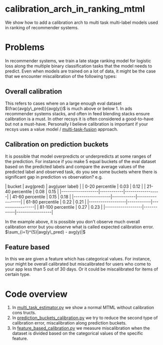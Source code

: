 # calibration_arch_in_ranking_mtml
We show how to add a calibration arch to multi task multi-label models used in ranking of recommender systems.

# Problems
In recommender systems, we train a late stage ranking model for logistic loss along the multiple binary classification tasks that the model needs to predict. Even when models are trained on a lot of data, it might be the case that we encounter miscalibration of the following types:

## Overall calibration
This refers to cases where on a large enough eval dataset $\frac{avg(y\_pred)}{avg(y)}$ is much above or below 1. In ads recommender systems stacks, and often in feed blending stacks ensure calibration is a must. In other recsys it is often considered a good-to-have but not a must-have. Personally I believe calibration is important if your recsys uses a value model / [multi-task-fusion](https://arxiv.org/pdf/2208.04560) approach.

## Calibration on prediction buckets 
It is possible that model overpredicts or underpredicts at some ranges of the prediction. For instance if you make 5 equal buckets of the eval dataset based on the predicted labels and compare the average values of the predicted label and observed task, do you see some buckets where there is significant gap in prediction vs observation? e.g.

| bucket            | avg(pred)  | avg(user label)  |
| 0-20 percentile   | 0.03       | 0.12             |
| 21-40 percentile  | 0.08       | 0.15             |
|-------------------|------------|------------------|
| 41-60 percentile  | 0.15       | 0.18             |
|-------------------|------------|------------------|
| 61-80 percentile  | 0.22       | 0.21             |
|-------------------|------------|------------------|
| 81-100 percentile | 0.27       | 0.23             |
|-------------------|------------|------------------|

In the example above, it is possible you don't observe much overall calibration error but you observe what is called expected calibration error. $\sum_{i=1}^{5}|avg(y\_pred) - avg(y)|$

## Feature based

In this we are given a feature which has categorical values. For instance, your might be overall calibrated but miscalibrated for users who come to your app less than 5 out of 30 days. Or it could be miscalibrated for items of certain type.

# Code overview

1. In [multi_task_estimator.py](./src/multi_task_estimator.py) we show a normal MTML without calibration cons
tructs.
1. In [prediction_buckets_calibration.py](./src/prediction_buckets_calibration.py) we try to reduce the second type of calibration error, miscalibration along prediction buckets.
1. In [feature_based_calibration.py](./src/feature_based_calibration.py) we measure miscalibration when the dataset is divided based on the categorical values of the specific feature.